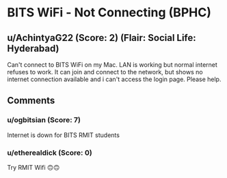 # BITS WiFi - Not Connecting (BPHC)
## u/AchintyaG22 (Score: 2) (Flair: Social Life: Hyderabad)
Can't connect to BITS WiFi on my Mac. LAN is working but normal internet refuses to work. It can join and connect to the network, but shows no internet connection available and i can't access the login page. Please help.


## Comments

### u/ogbitsian (Score: 7)
Internet is down for BITS RMIT students


### u/etherealdick (Score: 0)
Try RMIT Wifi 🙃🙃




